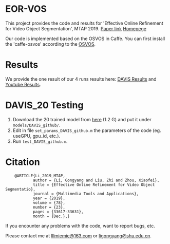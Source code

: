 # EOR-VOS
   This project provides the code and results for 'Effective Online Refinement for Video Object Segmentation', MTAP 2019. [Paper link](http://link.springer.com/article/10.1007/s11042-019-08146-3) [Homepege](https://mathlee.github.io/)
   
   Our code is implemented based on the OSVOS in Caffe. You can first install the 'caffe-osvos' according to the [OSVOS](https://github.com/kmaninis/OSVOS-caffe). 

# Results
   We provide the one result of our 4 runs results here: [DAVIS Results](https://pan.baidu.com/s/1JFikjH9DxxzsMW0lkJYC9g&shfl=sharepset) and [Youtube Results](https://pan.baidu.com/s/1lVx-DeX-HOFynDNe70YDYg&shfl=sharepset).
     
# DAVIS_20 Testing
1. Download the 20 trained model from [here](https://pan.baidu.com/s/12CsQVstDL1qSj1l2E3sCWQ&shfl=sharepset) (1.2 G) and put it under `models/DAVIS_github/`.
2. Edit in file `set_params_DAVIS_github.m` the parameters of the code (eg. useGPU, gpu_id, etc.).
3. Run `test_DAVIS_github.m`.

# Citation
        @ARTICLE{Li_2019_MTAP,
                author = {Li, Gongyang and Liu, Zhi and Zhou, Xiaofei},
                title = {Effective Online Refinement for Video Object Segmentatio},
                journal = {Multimedia Tools and Applications},
                year = {2019},
                volume = {78},
                number = {23},
                pages = {33617-33631},
                month = {Dec.},}


If you encounter any problems with the code, want to report bugs, etc.

Please contact me at lllmiemie@163.com or ligongyang@shu.edu.cn.

